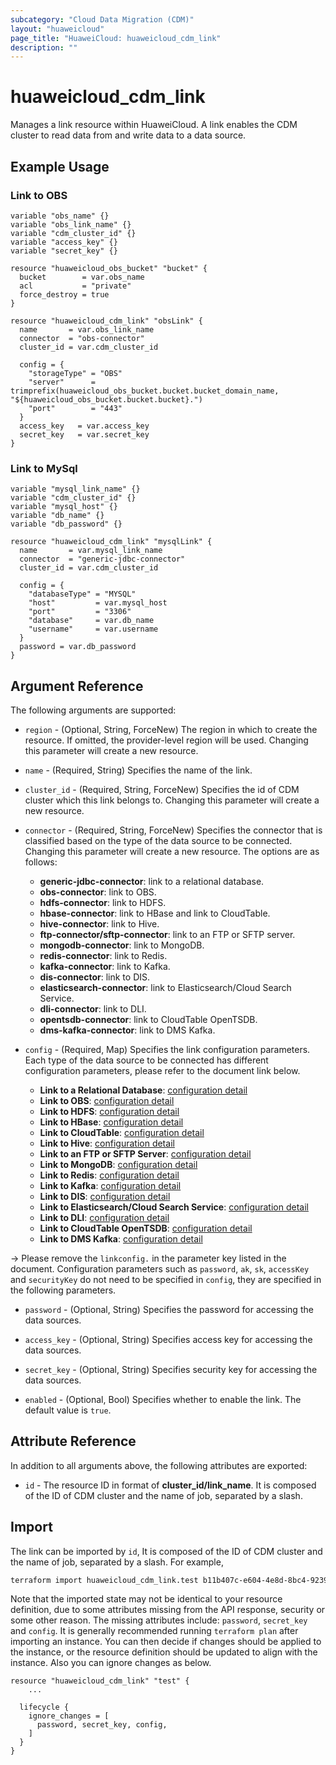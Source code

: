 ```yaml
---
subcategory: "Cloud Data Migration (CDM)"
layout: "huaweicloud"
page_title: "HuaweiCloud: huaweicloud_cdm_link"
description: ""
---
```


# huaweicloud_cdm_link

Manages a link resource within HuaweiCloud. A link enables the CDM cluster to read data from and write data to
 a data source.

## Example Usage

### Link to OBS

```hcl
variable "obs_name" {}
variable "obs_link_name" {}
variable "cdm_cluster_id" {}
variable "access_key" {}
variable "secret_key" {}

resource "huaweicloud_obs_bucket" "bucket" {
  bucket        = var.obs_name
  acl           = "private"
  force_destroy = true
}

resource "huaweicloud_cdm_link" "obsLink" {
  name       = var.obs_link_name
  connector  = "obs-connector"
  cluster_id = var.cdm_cluster_id

  config = {
    "storageType" = "OBS"
    "server"      = trimprefix(huaweicloud_obs_bucket.bucket.bucket_domain_name, "${huaweicloud_obs_bucket.bucket.bucket}.")
    "port"        = "443"
  }
  access_key   = var.access_key
  secret_key   = var.secret_key
}
```

### Link to MySql

```hcl
variable "mysql_link_name" {}
variable "cdm_cluster_id" {}
variable "mysql_host" {}
variable "db_name" {}
variable "db_password" {}

resource "huaweicloud_cdm_link" "mysqlLink" {
  name       = var.mysql_link_name
  connector  = "generic-jdbc-connector"
  cluster_id = var.cdm_cluster_id

  config = {
    "databaseType" = "MYSQL"
    "host"         = var.mysql_host
    "port"         = "3306"
    "database"     = var.db_name
    "username"     = var.username
  }
  password = var.db_password
}

```

## Argument Reference

The following arguments are supported:

* `region` - (Optional, String, ForceNew) The region in which to create the resource. If omitted, the
  provider-level region will be used. Changing this parameter will create a new resource.

* `name` - (Required, String) Specifies the name of the link.

* `cluster_id` - (Required, String, ForceNew) Specifies the id of CDM cluster which this link belongs to.
 Changing this parameter will create a new resource.

* `connector` - (Required, String, ForceNew) Specifies the connector that is classified based on the type of the data
 source to be connected. Changing this parameter will create a new resource. The options are as follows:

  - **generic-jdbc-connector**: link to a relational database.
  - **obs-connector**: link to OBS.
  - **hdfs-connector**: link to HDFS.
  - **hbase-connector**: link to HBase and link to CloudTable.
  - **hive-connector**: link to Hive.
  - **ftp-connector/sftp-connector**: link to an FTP or SFTP server.
  - **mongodb-connector**: link to MongoDB.
  - **redis-connector**: link to Redis.
  - **kafka-connector**: link to Kafka.
  - **dis-connector**: link to DIS.
  - **elasticsearch-connector**: link to Elasticsearch/Cloud Search Service.
  - **dli-connector**: link to DLI.
  - **opentsdb-connector**: link to CloudTable OpenTSDB.
  - **dms-kafka-connector**: link to DMS Kafka.

* `config` - (Required, Map) Specifies the link configuration parameters. Each type of the data source to be connected
 has different configuration parameters, please refer to the document link below.

  - **Link to a Relational Database**: [configuration detail](https://support.huaweicloud.com/intl/en-us/api-cdm/cdm_02_0030.html)
  - **Link to OBS**: [configuration detail](https://support.huaweicloud.com/intl/en-us/api-cdm/cdm_02_0031.html)
  - **Link to HDFS**: [configuration detail](https://support.huaweicloud.com/intl/en-us/api-cdm/cdm_02_0032.html)
  - **Link to HBase**: [configuration detail](https://support.huaweicloud.com/intl/en-us/api-cdm/cdm_02_0033.html)
  - **Link to CloudTable**: [configuration detail](https://support.huaweicloud.com/intl/en-us/api-cdm/cdm_02_0085.html)
  - **Link to Hive**: [configuration detail](https://support.huaweicloud.com/intl/en-us/api-cdm/cdm_02_0034.html)
  - **Link to an FTP or SFTP Server**: [configuration detail](https://support.huaweicloud.com/intl/en-us/api-cdm/cdm_02_0036.html)
  - **Link to MongoDB**: [configuration detail](https://support.huaweicloud.com/intl/en-us/api-cdm/cdm_02_0072.html)
  - **Link to Redis**: [configuration detail](https://support.huaweicloud.com/intl/en-us/api-cdm/cdm_02_0037.html)
  - **Link to Kafka**: [configuration detail](https://support.huaweicloud.com/intl/en-us/api-cdm/cdm_02_0035.html)
  - **Link to DIS**: [configuration detail](https://support.huaweicloud.com/intl/en-us/api-cdm/cdm_02_0075.html)
  - **Link to Elasticsearch/Cloud Search Service**: [configuration detail](https://support.huaweicloud.com/intl/en-us/api-cdm/cdm_02_0076.html)
  - **Link to DLI**: [configuration detail](https://support.huaweicloud.com/intl/en-us/api-cdm/cdm_02_0070.html)
  - **Link to CloudTable OpenTSDB**: [configuration detail](https://support.huaweicloud.com/intl/en-us/api-cdm/cdm_02_0089.html)
  - **Link to DMS Kafka**: [configuration detail](https://support.huaweicloud.com/intl/en-us/api-cdm/cdm_02_0095.html)

-> Please remove the `linkconfig.` in the parameter key listed in the document. Configuration parameters such as
 `password`, `ak`, `sk`, `accessKey` and `securityKey` do not need to be specified in `config`, they are specified in
  the following parameters.

* `password` - (Optional, String) Specifies the password for accessing the data sources.

* `access_key` - (Optional, String) Specifies access key for accessing the data sources.
  
* `secret_key` - (Optional, String) Specifies security key for accessing the data sources.

* `enabled` - (Optional, Bool) Specifies whether to enable the link. The default value is `true`.

## Attribute Reference

In addition to all arguments above, the following attributes are exported:

* `id` - The resource ID in format of **cluster_id/link_name**. It is composed of the ID of CDM cluster and the name
 of job, separated by a slash.

## Import

The link can be imported by `id`, It is composed of the ID of CDM cluster and the name of job, separated by a slash.
 For example,

```bash
terraform import huaweicloud_cdm_link.test b11b407c-e604-4e8d-8bc4-92398320b847/linkName
```

Note that the imported state may not be identical to your resource definition, due to some attributes missing from the
API response, security or some other reason. The missing attributes include: `password`, `secret_key` and `config`.
It is generally recommended running `terraform plan` after importing an instance.
You can then decide if changes should be applied to the instance, or the resource definition should be updated to
align with the instance. Also you can ignore changes as below.

```hcl
resource "huaweicloud_cdm_link" "test" {
    ...

  lifecycle {
    ignore_changes = [
      password, secret_key, config,
    ]
  }
}
```
